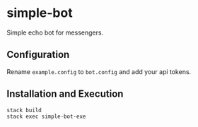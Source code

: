 # simple-bot

Simple echo bot for messengers.

## Configuration

Rename `example.config` to `bot.config`
and add your api tokens.

## Installation and Execution

```
stack build
stack exec simple-bot-exe
```

